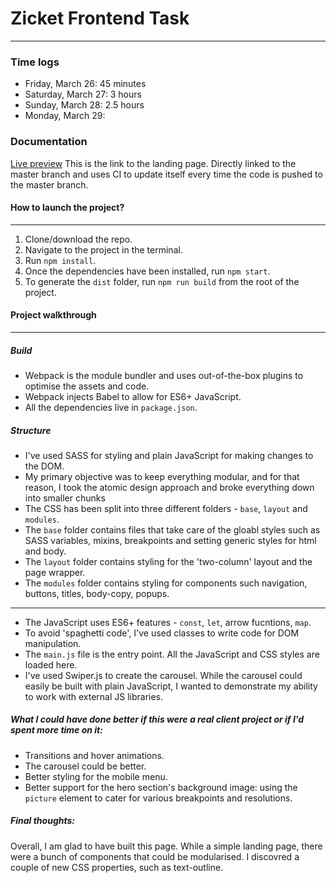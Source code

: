 # Zicket Frontend Task

---

### Time logs

- Friday, March 26: 45 minutes
- Saturday, March 27: 3 hours
- Sunday, March 28: 2.5 hours
- Monday, March 29:

### Documentation

[Live preview](https://zicket-task.netlify.app/)
This is the link to the landing page. Directly linked to the master branch and uses CI to update itself every time the code is pushed to the master branch.

#### How to launch the project?

---

1. Clone/download the repo.
2. Navigate to the project in the terminal.
3. Run `npm install`.
4. Once the dependencies have been installed, run `npm start`.
5. To generate the `dist` folder, run `npm run build` from the root of the project.

#### Project walkthrough

---

##### Build

- Webpack is the module bundler and uses out-of-the-box plugins to optimise the assets and code.
- Webpack injects Babel to allow for ES6+ JavaScript.
- All the dependencies live in `package.json`.

##### Structure

- I've used SASS for styling and plain JavaScript for making changes to the DOM.
- My primary objective was to keep everything modular, and for that reason, I took the atomic design approach and broke everything down into smaller chunks
- The CSS has been split into three different folders - `base`, `layout` and `modules`.
- The `base` folder contains files that take care of the gloabl styles such as SASS variables, mixins, breakpoints and setting generic styles for html and body.
- The `layout` folder contains styling for the 'two-column' layout and the page wrapper.
- The `modules` folder contains styling for components such navigation, buttons, titles, body-copy, popups.

---

- The JavaScript uses ES6+ features - `const`, `let`, arrow fucntions, `map`.
- To avoid 'spaghetti code', I've used classes to write code for DOM manipulation.
- The `main.js` file is the entry point. All the JavaScript and CSS styles are loaded here.
- I've used Swiper.js to create the carousel. While the carousel could easily be built with plain JavaScript, I wanted to demonstrate my ability to work with external JS libraries.

##### What I could have done better if this were a real client project or if I'd spent more time on it:

- Transitions and hover animations.
- The carousel could be better.
- Better styling for the mobile menu.
- Better support for the hero section's background image: using the `picture` element to cater for various breakpoints and resolutions.

##### Final thoughts:

Overall, I am glad to have built this page. While a simple landing page, there were a bunch of components that could be modularised. I discovred a couple of new CSS properties, such as text-outline.
